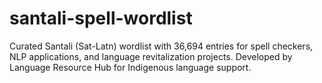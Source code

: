# santali-spell-wordlist
Curated Santali (Sat-Latn) wordlist with 36,694 entries for spell checkers, NLP applications, and language revitalization projects. Developed by Language Resource Hub for Indigenous language support.
